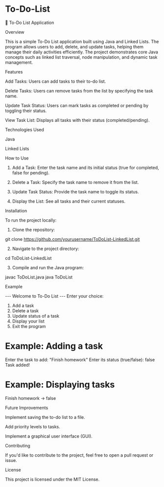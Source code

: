 # To-Do-List

📝 To-Do List Application

Overview

This is a simple To-Do List application built using Java and Linked Lists. The program allows users to add, delete, and update tasks, helping them manage their daily activities efficiently. The project demonstrates core Java concepts such as linked list traversal, node manipulation, and dynamic task management.

Features

Add Tasks: Users can add tasks to their to-do list.

Delete Tasks: Users can remove tasks from the list by specifying the task name.

Update Task Status: Users can mark tasks as completed or pending by toggling their status.

View Task List: Displays all tasks with their status (completed/pending).


Technologies Used

Java

Linked Lists


How to Use

1. Add a Task: Enter the task name and its initial status (true for completed, false for pending).


2. Delete a Task: Specify the task name to remove it from the list.


3. Update Task Status: Provide the task name to toggle its status.


4. Display the List: See all tasks and their current statuses.



Installation

To run the project locally:

1. Clone the repository:

git clone https://github.com/yourusername/ToDoList-LinkedList.git


2. Navigate to the project directory:

cd ToDoList-LinkedList


3. Compile and run the Java program:

javac ToDoList.java
java ToDoList



Example

--- Welcome to To-Do List ---
Enter your choice:
1. Add a task
2. Delete a task
3. Update status of a task
4. Display your list
5. Exit the program

# Example: Adding a task
Enter the task to add: "Finish homework"
Enter its status (true/false): false
Task added!

# Example: Displaying tasks
Finish homework -> false

Future Improvements

Implement saving the to-do list to a file.

Add priority levels to tasks.

Implement a graphical user interface (GUI).


Contributing

If you'd like to contribute to the project, feel free to open a pull request or issue.

License

This project is licensed under the MIT License.